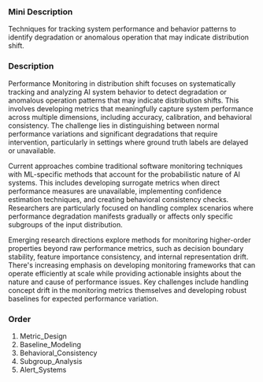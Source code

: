 ### Mini Description

Techniques for tracking system performance and behavior patterns to identify degradation or anomalous operation that may indicate distribution shift.

### Description

Performance Monitoring in distribution shift focuses on systematically tracking and analyzing AI system behavior to detect degradation or anomalous operation patterns that may indicate distribution shifts. This involves developing metrics that meaningfully capture system performance across multiple dimensions, including accuracy, calibration, and behavioral consistency. The challenge lies in distinguishing between normal performance variations and significant degradations that require intervention, particularly in settings where ground truth labels are delayed or unavailable.

Current approaches combine traditional software monitoring techniques with ML-specific methods that account for the probabilistic nature of AI systems. This includes developing surrogate metrics when direct performance measures are unavailable, implementing confidence estimation techniques, and creating behavioral consistency checks. Researchers are particularly focused on handling complex scenarios where performance degradation manifests gradually or affects only specific subgroups of the input distribution.

Emerging research directions explore methods for monitoring higher-order properties beyond raw performance metrics, such as decision boundary stability, feature importance consistency, and internal representation drift. There's increasing emphasis on developing monitoring frameworks that can operate efficiently at scale while providing actionable insights about the nature and cause of performance issues. Key challenges include handling concept drift in the monitoring metrics themselves and developing robust baselines for expected performance variation.

### Order

1. Metric_Design
2. Baseline_Modeling
3. Behavioral_Consistency
4. Subgroup_Analysis
5. Alert_Systems
